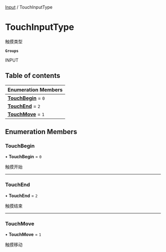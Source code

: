 [Input](../groups/Input.Input.md) / TouchInputType

# TouchInputType <Badge type="tip" text="Enumeration" /> <Score text="TouchInputType" />

触摸类型

**`Groups`**

INPUT

## Table of contents

| Enumeration Members |
| :-----|
| **[TouchBegin](Gameplay.TouchInputType.md#touchbegin)** = ``0`` <br> |
| **[TouchEnd](Gameplay.TouchInputType.md#touchend)** = ``2`` <br> |
| **[TouchMove](Gameplay.TouchInputType.md#touchmove)** = ``1`` <br> |

## Enumeration Members

### TouchBegin <Score text="TouchBegin" /> 

• **TouchBegin** = ``0``

触摸开始

___

### TouchEnd <Score text="TouchEnd" /> 

• **TouchEnd** = ``2``

触摸结束

___

### TouchMove <Score text="TouchMove" /> 

• **TouchMove** = ``1``

触摸移动
